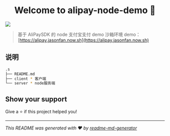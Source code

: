 <h1 align="center">Welcome to alipay-node-demo 👋</h1>
<p>
  <img src="https://img.shields.io/badge/version-1.0.0-blue.svg?cacheSeconds=2592000" />
</p>

> 基于 AliPaySDK 的 node 支付宝支付 demo
> 沙箱环境 demo：[https://alipay.jasonfan.now.sh](https://alipay.jasonfan.now.sh)

## 说明

```sh
.s
├── README.md
├── client * 客户端
└── server * node服务端

```

## Show your support

Give a ⭐️ if this project helped you!

---

_This README was generated with ❤️ by [readme-md-generator](https://github.com/kefranabg/readme-md-generator)_
